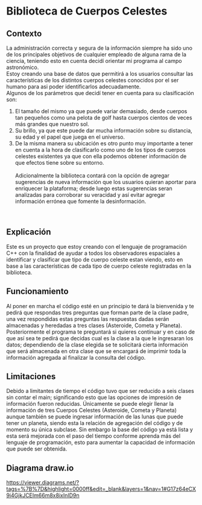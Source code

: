 # Biblioteca de Cuerpos Celestes
## Contexto
La administración correcta y segura de la información siempre ha sido uno de los principales objetivos de cualquier empleado de alguna rama de la ciencia, teniendo esto en cuenta decidí orientar mi programa al campo astronómico. 
<br>Estoy creando una base de datos que permitirá a los usuarios consultar las características de los distintos cuerpos celestes conocidos por el ser humano para asi poder identificarlos adecuadamente.<br>
Algunos de los parámetros que decidí tener en cuenta para su clasificación son:<br> 
1) El tamaño del mismo ya que puede variar demasiado, desde cuerpos tan pequeños como una pelota de golf hasta cuerpos cientos de veces más grandes que nuestro sol.<br>
2) Su brillo, ya que este puede dar mucha información sobre su distancia, su edad y el papel que juega en el universo.<br>
3) De la misma manera su ubicación es otro punto muy importante a tener en cuenta a la hora de clasificarlo como uno de los tipos de cuerpos celestes existentes ya que con ella podemos obtener información de que efectos tiene sobre su entorno.<br>
<br>Adicionalmente la biblioteca contará con la opción de agregar sugerencias de nueva información que los usuarios quieran aportar para enriquecer la plataforma; desde luego estas sugerencias seran analizadas para corroborar su veracidad y así evitar agregar información errónea que fomente la desinformación.
<br>

## Explicación

Este es un proyecto que estoy creando con el lenguaje de programación C++ con la finalidad de ayudar a todos los observadores espaciales a identificar y clasificar que tipo de cuerpo celeste estan viendo, esto en base a las características de cada tipo de cuerpo celeste registradas en la biblioteca.

## Funcionamiento

Al poner en marcha el código esté en un principio te dará la bienvenida y te pedirá que respondas tres preguntas que forman parte de la clase padre, una vez respondidas estas preguntas las respuestas dadas serán almacenadas y heredadas a tres clases (Asteroide, Cometa y Planeta).
Posteriormente el programa te preguntará si quieres continuar y en caso de que así sea te pedirá que decidas cual es la clase a la que le ingresaran los datos; dependiendo de la clase elegida se te solicitará cierta información que será almacenada en otra clase que se encargará de imprimir toda la información agregada al finalizar la consulta del código.

## Limitaciones
Debido a limitantes de tiempo el código tuvo que ser reducido a seis clases sin contar el main; significando esto que las opciones de impresión de información fueron reducidas.
Únicamente se puede elegir llenar la información de tres Cuerpos Celestes (Asteroide, Cometa y Planeta) aunque también se puede ingresar información de las lunas que puede tener un planeta, siendo esta la relación de agregación del código y de momento su única subclase.
Sin embargo la base del código ya está lista y esta será mejorada con el paso del tiempo conforme aprenda más del lenguaje de programación, esto para aumentar la capacidad de información que puede ser obtenida.

## Diagrama draw.io

https://viewer.diagrams.net/?tags=%7B%7D&highlight=0000ff&edit=_blank&layers=1&nav=1#G17z64eCX9i4GjkJCEIm66m8x8ixInID9n
